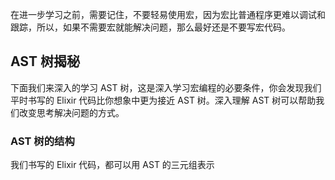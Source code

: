 在进一步学习之前，需要记住，不要轻易使用宏，因为宏比普通程序更难以调试和跟踪，所以，如果不需要宏就能解决问题，那么最好还是不要写宏代码。

## AST 树揭秘

下面我们来深入的学习 AST 树，这是深入学习宏编程的必要条件，你会发现我们平时书写的 Elixir 代码比你想象中更为接近 AST 树。深入理解 AST 树可以帮助我们改变思考解决问题的方式。

### AST 树的结构

我们书写的 Elixir 代码，都可以用 AST 的三元组表示

